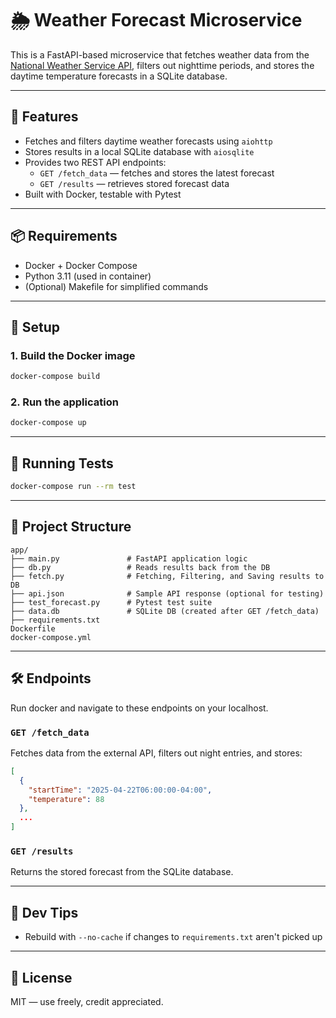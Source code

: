 # 🌦️ Weather Forecast Microservice

This is a FastAPI-based microservice that fetches weather data from the [National Weather Service API](https://www.weather.gov/documentation/services-web-api), filters out nighttime periods, and stores the daytime temperature forecasts in a SQLite database.

---

## 🚀 Features

- Fetches and filters daytime weather forecasts using `aiohttp`
- Stores results in a local SQLite database with `aiosqlite`
- Provides two REST API endpoints:
  - `GET /fetch_data` — fetches and stores the latest forecast
  - `GET /results` — retrieves stored forecast data
- Built with Docker, testable with Pytest

---

## 📦 Requirements

- Docker + Docker Compose
- Python 3.11 (used in container)
- (Optional) Makefile for simplified commands

---

## 🔧 Setup

### 1. Build the Docker image

```bash
docker-compose build
```

### 2. Run the application

```bash
docker-compose up
```

---

## 🧪 Running Tests

```bash
docker-compose run --rm test
```
---

## 📁 Project Structure

```
app/
├── main.py               # FastAPI application logic
├── db.py                 # Reads results back from the DB
├── fetch.py              # Fetching, Filtering, and Saving results to DB
├── api.json              # Sample API response (optional for testing)
├── test_forecast.py      # Pytest test suite
├── data.db               # SQLite DB (created after GET /fetch_data)
├── requirements.txt
Dockerfile
docker-compose.yml
```

---

## 🛠 Endpoints
Run docker and navigate to these endpoints on your localhost.

### `GET /fetch_data`

Fetches data from the external API, filters out night entries, and stores:

```json
[
  {
    "startTime": "2025-04-22T06:00:00-04:00",
    "temperature": 88
  },
  ...
]
```

### `GET /results`

Returns the stored forecast from the SQLite database.

---

## 🧹 Dev Tips

- Rebuild with `--no-cache` if changes to `requirements.txt` aren't picked up

---

## 📄 License

MIT — use freely, credit appreciated.
